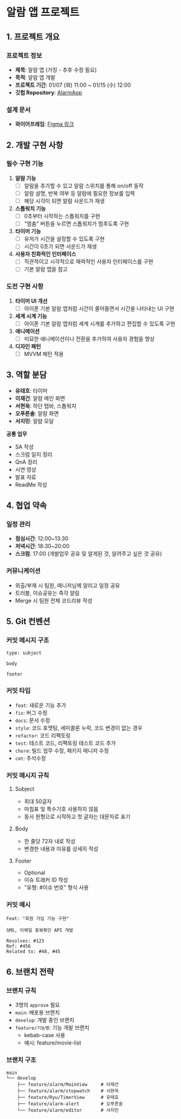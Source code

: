 # 알람 앱 프로젝트

## 1. 프로젝트 개요

### 프로젝트 정보
- **제목**: 알람 앱 (가칭 - 추후 수정 필요)
- **목적**: 알람 앱 개발
- **프로젝트 기간**: 01/07 (화) 11:00 ~ 01/15 (수) 12:00
- **깃헙 Repository**: [AlarmApp](https://github.com/ISFJ-s-Alarm/AlarmApp)

### 설계 문서
- **와이어프레임**: [Figma 링크](https://www.figma.com/design/OMEy7sY8s9g3ToTHAPQIrK/%EC%99%80%EC%9D%B4%EC%96%B4-%ED%94%84%EB%A0%88%EC%9E%84?node-id=0-1&p=f&t=QI9TRT7o6TrtIsZV-0)

## 2. 개발 구현 사항

### 필수 구현 기능
1. **알람 기능**
   - [ ] 알람을 추가할 수 있고 알람 스위치를 통해 on/off 동작
   - [ ] 알람 설명, 반복 여부 등 알람에 필요한 정보를 입력
   - [ ] 해당 시각이 되면 알람 사운드가 재생

2. **스톱워치 기능**
   - [ ] 0초부터 시작하는 스톱워치를 구현
   - [ ] "멈춤" 버튼을 누르면 스톱워치가 멈추도록 구현

3. **타이머 기능**
   - [ ] 유저가 시간을 설정할 수 있도록 구현
   - [ ] 시간이 0초가 되면 사운드가 재생

4. **사용자 친화적인 인터페이스**
   - [ ] 직관적이고 시각적으로 매력적인 사용자 인터페이스를 구현
   - [ ] 기본 알람 앱을 참고

### 도전 구현 사항
1. **타이머 UI 개선**
   - [ ] 아이폰 기본 알람 앱처럼 시간이 줄어들면서 시간을 나타내는 UI 구현

2. **세계 시계 기능**
   - [ ] 아이폰 기본 알람 앱처럼 세계 시계를 추가하고 편집할 수 있도록 구현

3. **애니메이션**
   - [ ] 미묘한 애니메이션이나 전환을 추가하여 사용자 경험을 향상

4. **디자인 패턴**
   - [ ] MVVM 패턴 적용

## 3. 역할 분담

- **유태호**: 타이머
- **이재건**: 알람 메인 화면
- **서현욱**: 하단 탭바, 스톱워치
- **오푸른솔**: 알람 화면
- **서지민**: 알람 모달

**공통 업무**
- SA 작성
- 스크럼 일지 정리
- QnA 정리
- 시연 영상
- 발표 자료
- ReadMe 작성

## 4. 협업 약속

### 일정 관리
- **점심시간**: 12:00~13:30
- **저녁시간**: 18:30~20:00
- **스크럼**: 17:00 (개발업무 공유 및 알게된 것, 알려주고 싶은 것 공유)

### 커뮤니케이션
- 외출/부재 시 팀원, 매니저님께 알리고 일정 공유
- 트러블, 이슈공유는 즉각 알림
- Merge 시 팀원 전체 코드리뷰 작성

## 5. Git 컨벤션

### 커밋 메시지 구조
```
type: subject

body

footer
```

### 커밋 타입
- `feat`: 새로운 기능 추가
- `fix`: 버그 수정
- `docs`: 문서 수정
- `style`: 코드 포맷팅, 세미콜론 누락, 코드 변경이 없는 경우
- `refactor`: 코드 리펙토링
- `test`: 테스트 코드, 리펙토링 테스트 코드 추가
- `chore`: 빌드 업무 수정, 패키지 매니저 수정
- `cmt`: 주석수정

### 커밋 메시지 규칙
1. Subject
   - 최대 50글자
   - 마침표 및 특수기호 사용하지 않음
   - 동사 원형으로 시작하고 첫 글자는 대문자로 표기

2. Body
   - 한 줄당 72자 내로 작성
   - 변경한 내용과 이유를 상세히 작성

3. Footer
   - Optional
   - 이슈 트래커 ID 작성
   - "유형: #이슈 번호" 형식 사용

### 커밋 예시
```
Feat: "회원 가입 기능 구현"

SMS, 이메일 중복확인 API 개발

Resolves: #123
Ref: #456
Related to: #48, #45
```

## 6. 브랜치 전략

### 브랜치 규칙
- 3명의 `approve` 필요
- `main`: 배포용 브랜치
- `develop`: 개발 중인 브랜치
- `feature/기능명`: 기능 개발 브랜치
  - kebab-case 사용
  - 예시: feature/movie-list

### 브랜치 구조
```
main
└── develop
    ├── feature/alarm/MainView     # 이재건
    ├── feature/alarm/stopwatch    # 서현욱
    ├── feature/Ryu/TimerView      # 유태호
    ├── feature/alarm-alert        # 오푸른솔
    └── feature/alarm/editor       # 서지민
```
